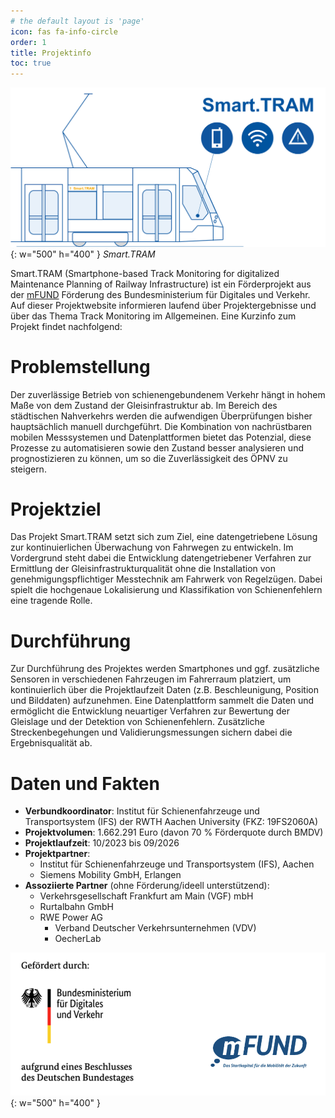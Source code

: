 ```yaml
---
# the default layout is 'page'
icon: fas fa-info-circle
order: 1
title: Projektinfo
toc: true
---
```


![smart-tram-logo](/assets/img/logo/Smart_TRAM_Logo.png){: w="500" h="400" }
_Smart.TRAM_


Smart.TRAM (Smartphone-based Track Monitoring for digitalized Maintenance Planning of Railway Infrastructure) ist ein Förderprojekt aus der [mFUND](https://bmdv.bund.de/DE/Themen/Digitales/mFund/Ueberblick/ueberblick.html) Förderung des Bundesministerium für Digitales und Verkehr. Auf dieser Projektwebsite informieren laufend über Projektergebnisse und über das Thema Track Monitoring im Allgemeinen. Eine Kurzinfo zum Projekt findet nachfolgend:

# Problemstellung
Der zuverlässige Betrieb von schienengebundenem Verkehr hängt in hohem Maße von dem Zustand der Gleisinfrastruktur ab. Im Bereich des städtischen Nahverkehrs werden die aufwendigen Überprüfungen bisher hauptsächlich manuell durchgeführt. Die Kombination von nachrüstbaren mobilen Messsystemen und Datenplattformen bietet das Potenzial, diese Prozesse zu automatisieren sowie den Zustand besser analysieren und prognostizieren zu können, um so die Zuverlässigkeit des ÖPNV zu steigern.

# Projektziel
Das Projekt Smart.TRAM setzt sich zum Ziel, eine datengetriebene Lösung zur kontinuierlichen Überwachung von Fahrwegen zu entwickeln. Im Vordergrund steht dabei die Entwicklung datengetriebener Verfahren zur Ermittlung der Gleisinfrastrukturqualität ohne die Installation von genehmigungspflichtiger Messtechnik am Fahrwerk von Regelzügen. Dabei spielt die hochgenaue Lokalisierung und Klassifikation von Schienenfehlern eine tragende Rolle.

# Durchführung
Zur Durchführung des Projektes werden Smartphones und ggf. zusätzliche Sensoren in verschiedenen Fahrzeugen im Fahrerraum platziert, um kontinuierlich über die Projektlaufzeit Daten (z.B. Beschleunigung, Position und Bilddaten) aufzunehmen. Eine Datenplattform sammelt die Daten und ermöglicht die Entwicklung neuartiger Verfahren zur Bewertung der Gleislage und der Detektion von Schienenfehlern. Zusätzliche Streckenbegehungen und Validierungsmessungen sichern dabei die Ergebnisqualität ab.

# Daten und Fakten
- **Verbundkoordinator**: Institut für Schienenfahrzeuge und Transportsystem (IFS) der RWTH Aachen University (FKZ: 19FS2060A)
- **Projektvolumen**: 1.662.291 Euro (davon 70 % Förderquote durch BMDV)
- **Projektlaufzeit**: 10/2023 bis 09/2026
- **Projektpartner**: 
	- Institut für Schienenfahrzeuge und Transportsystem (IFS), Aachen
	- Siemens Mobility GmbH, Erlangen
- **Assoziierte Partner** (ohne Förderung/ideell unterstützend):
	- Verkehrsgesellschaft Frankfurt am Main (VGF) mbH
	- Rurtalbahn GmbH
  - RWE Power AG
	- Verband Deutscher Verkehrsunternehmen (VDV)
	- OecherLab


![funding](/assets/img/logo/bmdv_mfund.png){: w="500" h="400" }
